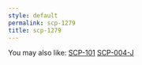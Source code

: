 ```yaml
---
style: default
permalink: scp-1279
title: scp-1279
---
```

You may also like:
[SCP-101](http://scp-wiki.net/scp-101)
[SCP-004-J](http://scp-wiki.net/scp-004-j)